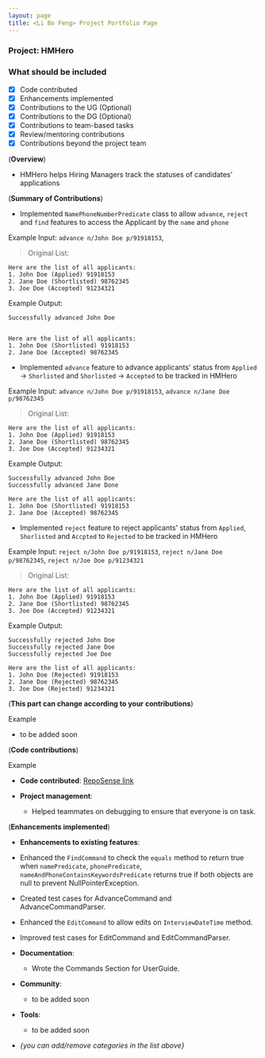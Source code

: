 ```yaml
---
layout: page
title: <Li Bo Feng> Project Portfolio Page
---
```


### Project: HMHero

### What should be included

- [x] Code contributed
- [x] Enhancements implemented
- [x] Contributions to the UG (Optional)
- [x] Contributions to the DG (Optional)
- [x] Contributions to team-based tasks
- [x] Review/mentoring contributions
- [x] Contributions beyond the project team

(**Overview**)

- HMHero helps Hiring Managers track the statuses of candidates' applications

(**Summary of Contributions**)

- Implemented `NamePhoneNumberPredicate` class to allow `advance`, `reject` and `find` features to access the Applicant 
  by the `name` and `phone`

Example Input: `advance n/John Doe p/91918153`,

>Original List:
```
Here are the list of all applicants:
1. John Doe (Applied) 91918153 
2. Jane Doe (Shortlisted) 98762345
3. Joe Doe (Accepted) 91234321
```
Example Output:
```
Successfully advanced John Doe


Here are the list of all applicants:
1. John Doe (Shortlisted) 91918153 
2. Jane Doe (Accepted) 98762345
```

- Implemented `advance` feature to advance applicants' status from `Applied` -> `Shorlisted` and 
  `Shorlisted` -> `Accepted` to be tracked in HMHero

Example Input: `advance n/John Doe p/91918153`, 
                `advance n/Jane Doe p/98762345`

>Original List:
```
Here are the list of all applicants:
1. John Doe (Applied) 91918153 
2. Jane Doe (Shortlisted) 98762345
3. Joe Doe (Accepted) 91234321
```
Example Output:
```
Successfully advanced John Doe
Successfully advanced Jane Done

Here are the list of all applicants:
1. John Doe (Shortlisted) 91918153 
2. Jane Doe (Accepted) 98762345
```

- Implemented `reject` feature to reject applicants' status from `Applied`, `Shorlisted` and `Accpted` to `Rejected`
  to be tracked in HMHero

Example Input: `reject n/John Doe p/91918153`, 
                `reject n/Jane Doe p/98762345`,
                `reject n/Joe Doe p/91234321`

>Original List:
```
Here are the list of all applicants:
1. John Doe (Applied) 91918153 
2. Jane Doe (Shortlisted) 98762345
3. Joe Doe (Accepted) 91234321
```
Example Output:
```
Successfully rejected John Doe
Successfully rejected Jane Doe
Successfully rejected Joe Doe

Here are the list of all applicants:
1. John Doe (Rejected) 91918153 
2. Jane Doe (Rejected) 98762345
3. Joe Doe (Rejected) 91234321
```

(**This part can change according to your contributions**)

Example

- to be added soon

(**Code contributions**)

Example

- **Code contributed**: [RepoSense link](https://nus-cs2103-ay2223s2.github.io/tp-dashboard/?search=bofeng1999&breakdown=true)

- **Project management**:

  - Helped teammates on debugging to ensure that everyone is on task.

(**Enhancements implemented**)

- **Enhancements to existing features**:

- Enhanced the `FindCommand` to check the `equals` method to return true when `namePredicate`, `phonePredicate`,
 `nameAndPhoneContainsKeywordsPredicate` returns true if both objects are null to prevent NullPointerException.

- Created test cases for AdvanceCommand and AdvanceCommandParser.

- Enhanced the `EditCommand` to allow edits on `InterviewDateTime` method.

- Improved test cases for EditCommand and EditCommandParser. 

- **Documentation**:

  - Wrote the Commands Section for UserGuide.

- **Community**:

  - to be added soon

- **Tools**:

  - to be added soon

- _{you can add/remove categories in the list above}_
